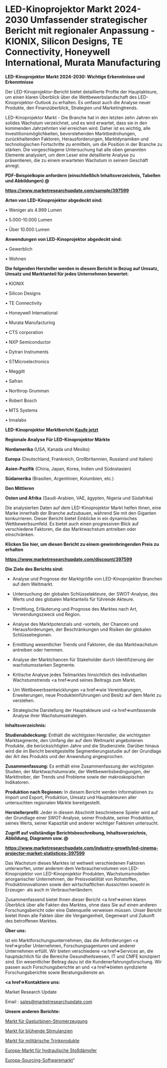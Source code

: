 # LED-Kinoprojektor Markt 2024-2030 Umfassender strategischer Bericht mit regionaler Anpassung - KIONIX, Silicon Designs, TE Connectivity, Honeywell International, Murata Manufacturing

<strong>LED-Kinoprojektor Markt 2024-2030: Wichtige Erkenntnisse und Erkenntnisse</strong>

Der LED-Kinoprojektor-Bericht bietet detaillierte Profile der Hauptakteure, um einen klaren Überblick über die Wettbewerbslandschaft des LED-Kinoprojektor-Outlook zu erhalten. Es umfasst auch die Analyse neuer Produkte, den Finanzüberblick, Strategien und Marketingtrends.

LED-Kinoprojektor Markt - Die Branche hat in den letzten zehn Jahren ein solides Wachstum verzeichnet, und es wird erwartet, dass sie in den kommenden Jahrzehnten viel erreichen wird. Daher ist es wichtig, alle Investitionsmöglichkeiten, bevorstehenden Marktbedrohungen, zurückhaltenden Faktoren, Herausforderungen, Marktdynamiken und technologischen Fortschritte zu ermitteln, um die Position in der Branche zu stärken. Die vorgeschlagene Untersuchung hat alle oben genannten Elemente analysiert, um dem Leser eine detaillierte Analyse zu präsentieren, die zu einem erwarteten Wachstum in seinem Geschäft anregt.



<strong><b>PDF-Beispielkopie anfordern (einschließlich Inhaltsverzeichnis, Tabellen und Abbildungen) @ </b></strong>

<strong><a href=https://www.marketresearchupdate.com/sample/397599>

<strong>https://www.marketresearchupdate.com/sample/397599</u></a></strong></strong>



<strong>Arten von LED-Kinoprojektor abgedeckt sind:</strong>

• Weniger als 4.999 Lumen

• 5.000-10.000 Lumen

• Über 10.000 Lumen



<strong>Anwendungen von LED-Kinoprojektor abgedeckt sind:</strong>

• Gewerblich

• Wohnen



<strong>Die folgenden Hersteller werden in diesem Bericht in Bezug auf Umsatz, Umsatz und Marktanteil für jedes Unternehmen bewertet:</strong>

• KIONIX

• Silicon Designs

• TE Connectivity

• Honeywell International

• Murata Manufacturing

• CTS corporation

• NXP Semiconductor

• Dytran Instruments

• STMicroelectronics

• Meggitt

• Safran

• Northrop Grumman

• Robert Bosch

• MTS Systems

• Innalabs



<strong>LED-Kinoprojektor Marktbericht <a href=https://www.marketresearchupdate.com/buynow/397599>Kaufe jetzt</a></strong>



<strong>Regionale Analyse Für LED-Kinoprojektor Märkte</strong>



<strong>Nordamerika</strong> (USA, Kanada und Mexiko)



<strong>Europa</strong> (Deutschland, Frankreich, Großbritannien, Russland und Italien)



<strong>Asien-Pazifik</strong> (China, Japan, Korea, Indien und Südostasien)



<strong>Südamerika</strong> (Brasilien, Argentinien, Kolumbien, etc.)



<strong>Den Mittleren</strong> 

<strong>Osten und Afrika</strong> (Saudi-Arabien, VAE, ägypten, Nigeria und Südafrika)

Die analysierten Daten auf dem LED-Kinoprojektor Markt helfen Ihnen, eine Marke innerhalb der Branche aufzubauen, während Sie mit den Giganten konkurrieren. Dieser Bericht bietet Einblicke in ein dynamisches Wettbewerbsumfeld. Es bietet auch einen progressiven Blick auf verschiedene Faktoren, die das Marktwachstum antreiben oder einschränken.



<strong>Klicken Sie hier, um diesen Bericht zu einem gewinnbringenden Preis zu erhalten
</strong>

<strong><a href=https://www.marketresearchupdate.com/discount/397599>https://www.marketresearchupdate.com/discount/397599</b></u></strong></a>



<strong>Die Ziele des Berichts sind:</strong>

- Analyse und Prognose der Marktgröße von LED-Kinoprojektor Branchen auf dem Weltmarkt.

- Untersuchung der globalen Schlüsselakteure, der SWOT-Analyse, des Werts und des globalen Marktanteils für führende Akteure.

- Ermittlung, Erläuterung und Prognose des Marktes nach Art, Verwendungszweck und Region.

- Analyse des Marktpotenzials und -vorteils, der Chancen und Herausforderungen, der Beschränkungen und Risiken der globalen Schlüsselregionen.

- Ermittlung wesentlicher Trends und Faktoren, die das Marktwachstum antreiben oder hemmen.

- Analyse der Marktchancen für Stakeholder durch Identifizierung der wachstumsstarken Segmente.

- Kritische Analyse jedes Teilmarktes hinsichtlich des individuellen Wachstumstrends <a href=>und</a> seines Beitrags zum Markt.

- Um Wettbewerbsentwicklungen <a href=>wie</a> Vereinbarungen, Erweiterungen, neue Produkteinführungen und Besitz auf dem Markt zu verstehen.

- Strategische Darstellung der Hauptakteure und <a href=>umfas</a>sende Analyse ihrer Wachstumsstrategien.



<strong>Inhaltsverzeichnis:</strong>



<strong>Studienabdeckung:</strong> Enthält die wichtigsten Hersteller, die wichtigsten Marktsegmente, den Umfang der auf dem Weltmarkt angebotenen Produkte, die berücksichtigten Jahre und die Studienziele. Darüber hinaus wird die im Bericht bereitgestellte Segmentierungsstudie auf der Grundlage der Art des Produkts und der Anwendung angesprochen.



<strong>Zusammenfassung:</strong> Es enthält eine Zusammenfassung der wichtigsten Studien, der Marktwachstumsrate, der Wettbewerbsbedingungen, der Markttreiber, der Trends und Probleme sowie der makroskopischen Indikatoren.



<strong>Produktion nach Regionen:</strong> In diesem Bericht werden Informationen zu Import und Export, Produktion, Umsatz und Hauptakteuren aller untersuchten regionalen Märkte bereitgestellt.



<strong>Herstellerprofil:</strong> Jeder in diesem Abschnitt beschriebene Spieler wird auf der Grundlage einer SWOT-Analyse, seiner Produkte, seiner Produktion, seines Werts, seiner Kapazität und anderer wichtiger Faktoren untersucht.



<strong><b>Zugriff auf vollständige Berichtsbeschreibung, Inhaltsverzeichnis, Abbildung, Diagramm usw. @ </b></strong>

<strong><a href=https://www.marketresearchupdate.com/industry-growth/led-cinema-projector-market-statistices-397599>https://www.marketresearchupdate.com/industry-growth/led-cinema-projector-market-statistices-397599</a></strong>

Das Wachstum dieses Marktes ist weltweit verschiedenen Faktoren unterworfen, unter anderem dem Verbrauchervolumen von LED-Kinoprojektor von LED-Kinoprojektor Produkten, Wachstumsmodellen anorganischer Unternehmen, der Preisvolatilität von Rohstoffen, Produktinnovationen sowie den wirtschaftlichen Aussichten sowohl in Erzeuger- als auch in Verbraucherländern.

Zusammenfassend bietet Ihnen dieser Bericht <a href=>einen</a> klaren Überblick über alle Fakten des Marktes, ohne dass Sie auf einen anderen Forschungsbericht oder eine Datenquelle verweisen müssen. Unser Bericht bietet Ihnen alle Fakten über die Vergangenheit, Gegenwart und Zukunft des betroffenen Marktes.



<strong>Über uns:</strong>

 ist ein Marktforschungsunternehmen, das die Anforderungen <a href=>großer</a> Unternehmen, Forschungsagenturen und anderer Unternehmen erfüllt. Wir bieten verschiedene <a href=>Services</a> an, die hauptsächlich für die Bereiche Gesundheitswesen, IT und CMFE konzipiert sind. Ein wesentlicher Beitrag dazu ist die Kundenerfahrungsforschung. Wir passen auch Forschungsberichte an und <a href=>bieten</a> syndizierte Forschungsberichte sowie Beratungsdienste an.



<strong><a href=>Kontaktiere uns:</a></strong>

Market Research Update

Email : sales@marketresearchupdate.com



<strong>Unsere anderen Berichte:</strong>

<a href=https://www.linkedin.com/pulse/gas-turbine-power-generation-market-size-growth>Markt für Gasturbinen-Stromerzeugung</a>

<a href=https://www.linkedin.com/pulse/flowering-stimulant-market-outlooks-2023-size>Markt für blühende Stimulanzien</a>

<a href=https://www.linkedin.com/pulse/military-hydration-products-market-size-trends>Markt für militärische Trinkprodukte</a>

<a href=https://www.linkedin.com/pulse/europe-hydraulic-shock-absorbers-market-2023-2030>Europa-Markt für hydraulische Stoßdämpfer</a>

<a href=https://www.linkedin.com/pulse/europe-sourcing-software-market-2023-booming-sgkgf/>Europa-Sourcing-Softwaremarkt</a>"
